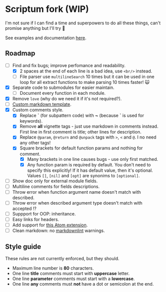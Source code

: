 # Scriptum fork (WIP)

I'm not sure if I can find a time and superpowers to do all these things,
can't promise anything but I'll try 🤡

See examples and documentation [here](doc/README.md).

## Roadmap

- [ ] Find and fix bugs; improve perfomance and readability.
  - [x] 2 spaces at the end of each line is a bad idea, use `<br/>` instead.
  - [ ] File parser use `multilineSearch` 10 times but it can be used in one
    loop for all extract functions to make parsing 10 times faster! 🙀
- [x] Separate code to submodules for easier maintain.
  - [ ] Document every function in each module.
- [x] Remove `love` (why do we need it if it's not required?).
- [ ] [Custom markdown template](https://github.com/lua-rocks/object).
- [x] Custom comments style.
  - [x] Replace **\`** (for subpattern code) with **~**
    (because **`** is used for keywords).
  - [x] Remove **all** vignette tags - just use markdown in comments instead.
    First line in first comment is title; other lines for description.
  - [x] Replace `@param`, `@return` and `@unpack` tags with `>`, `<` and `@`.
    I no need any other tags!
  - [x] Square brackets for default function params and nothing for comment.
    - [x] Many brackets in one line causes bugs - use only first matched.
    - [x] Any function param is required by default. You don't need to
      specify this explicitly! If it has default value, then it's optional.
      Values `[]`, `[nil]` and `[opt]` are synonims to `[optional]`.
- [ ] Show doc only for external module fields.
- [ ] Multiline comments for fields descriptions.
- [ ] Throw error when function argument name doesn't match with described.
- [ ] Throw error when described argument type doesn't match with accepted !?
- [ ] Suppport for OOP: inheritance.
- [ ] Easy links for headers.
- [ ] Add support for
    [this Atom extension](https://github.com/dapetcu21/atom-autocomplete-lua).
- [ ] Clean markdown:
    no [markdownlint](https://github.com/DavidAnson/markdownlint) warnings.

## Style guide

These rules are not currently enforced, but they should.

- Maximum line number is **80** characters.
- One line **title** comments must start with **uppercase** letter.
- One line **parameter** comments must start with a **lowercase**.
- One line **any** comments must **not** have a dot or semicolon at the end.
